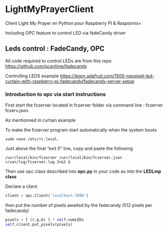 # LightMyPrayerClient
Client Light My Prayer en Python pour Raspberry PI &amp; Raspiomix+

Including OPC feature to control LED via fadeCandy driver

## Leds control : FadeCandy, OPC
All code required to control LEDs are from this repo
https://github.com/scanlime/fadecandy

Controlling LEDS example
https://learn.adafruit.com/1500-neopixel-led-curtain-with-raspberry-pi-fadecandy/fadecandy-server-setup

### Introduction to opc via start instructions
First start the fcserver located in fcserver folder via command line : fcserver fcserv.json.

As mentionned in curtain example

To make the fcserver program start automatically when the system boots
```
sudo nano /etc/rc.local.
```
Just above the final “exit 0” line, copy and paste the following
```
/usr/local/bin/fcserver /usr/local/bin/fcserver.json >/var/log/fcserver.log 2>&1 &
```

Then use opc class described into <b>opc.py</b> in your code as into the <b>LEDLmp class</b>

Declare a client
```python
client = opc.Client('localhost:7890')
```
then put the number of pixels awaited by the fadecandy (512 pixels per fadecandy)
```python
pixels = [ (r,g,b) ] * self.numLEDs
self.client.put_pixels(pixels)
```

